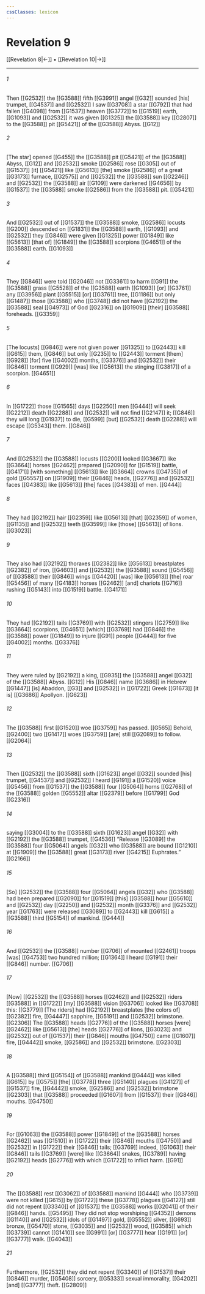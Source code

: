 ```yaml
---
cssClasses: lexicon
---
```


# Revelation 9

[[Revelation 8|←]] • [[Revelation 10|→]]

---

###### 1
Then [[G2532]] the [[G3588]] fifth [[G3991]] angel [[G32]] sounded [his] trumpet, [[G4537]] and [[G2532]] I saw [[G3708]] a star [[G792]] that had fallen [[G4098]] from [[G1537]] heaven [[G3772]] to [[G1519]] earth, [[G1093]] and [[G2532]] it was given [[G1325]] the [[G3588]] key [[G2807]] to the [[G3588]] pit [[G5421]] of the [[G3588]] Abyss. [[G12]]

###### 2
[The star] opened [[G455]] the [[G3588]] pit [[G5421]] of the [[G3588]] Abyss, [[G12]] and [[G2532]] smoke [[G2586]] rose [[G305]] out of [[G1537]] [it] [[G5421]] like [[G5613]] [the] smoke [[G2586]] of a great [[G3173]] furnace, [[G2575]] and [[G2532]] the [[G3588]] sun [[G2246]] and [[G2532]] the [[G3588]] air [[G109]] were darkened [[G4656]] by [[G1537]] the [[G3588]] smoke [[G2586]] from the [[G3588]] pit. [[G5421]]

###### 3
And [[G2532]] out of [[G1537]] the [[G3588]] smoke, [[G2586]] locusts [[G200]] descended on [[G1831]] the [[G3588]] earth, [[G1093]] and [[G2532]] they [[G846]] were given [[G1325]] power [[G1849]] like [[G5613]] [that of] [[G1849]] the [[G3588]] scorpions [[G4651]] of the [[G3588]] earth. [[G1093]]

###### 4
They [[G846]] were told [[G2046]] not [[G3361]] to harm [[G91]] the [[G3588]] grass [[G5528]] of the [[G3588]] earth [[G1093]] [or] [[G3761]] any [[G3956]] plant [[G5515]] [or] [[G3761]] tree, [[G1186]] but only [[G1487]] those [[G3588]] who [[G3748]] did not have [[G2192]] the [[G3588]] seal [[G4973]] of God [[G2316]] on [[G1909]] [their] [[G3588]] foreheads. [[G3359]]

###### 5
[The locusts] [[G846]] were not given power [[G1325]] to [[G2443]] kill [[G615]] them, [[G846]] but only [[G235]] to [[G2443]] torment [them] [[G928]] [for] five [[G4002]] months, [[G3376]] and [[G2532]] their [[G846]] torment [[G929]] [was] like [[G5613]] the stinging [[G3817]] of a scorpion. [[G4651]]

###### 6
In [[G1722]] those [[G1565]] days [[G2250]] men [[G444]] will seek [[G2212]] death [[G2288]] and [[G2532]] will not find [[G2147]] it; [[G846]] they will long [[G1937]] to die, [[G599]] [but] [[G2532]] death [[G2288]] will escape [[G5343]] them. [[G846]]

###### 7
And [[G2532]] the [[G3588]] locusts [[G200]] looked [[G3667]] like [[G3664]] horses [[G2462]] prepared [[G2090]] for [[G1519]] battle, [[G4171]] [with something] [[G5613]] like [[G3664]] crowns [[G4735]] of gold [[G5557]] on [[G1909]] their [[G846]] heads, [[G2776]] and [[G2532]] faces [[G4383]] like [[G5613]] [the] faces [[G4383]] of men. [[G444]]

###### 8
They had [[G2192]] hair [[G2359]] like [[G5613]] [that] [[G2359]] of women, [[G1135]] and [[G2532]] teeth [[G3599]] like [those] [[G5613]] of lions. [[G3023]]

###### 9
They also had [[G2192]] thoraxes [[G2382]] like [[G5613]] breastplates [[G2382]] of iron, [[G4603]] and [[G2532]] the [[G3588]] sound [[G5456]] of [[G3588]] their [[G846]] wings [[G4420]] [was] like [[G5613]] [the] roar [[G5456]] of many [[G4183]] horses [[G2462]] [and] chariots [[G716]] rushing [[G5143]] into [[G1519]] battle. [[G4171]]

###### 10
They had [[G2192]] tails [[G3769]] with [[G2532]] stingers [[G2759]] like [[G3664]] scorpions, [[G4651]] [which] [[G3769]] had [[G846]] the [[G3588]] power [[G1849]] to injure [[G91]] people [[G444]] for five [[G4002]] months. [[G3376]]

###### 11
They were ruled by [[G2192]] a king, [[G935]] the [[G3588]] angel [[G32]] of the [[G3588]] Abyss. [[G12]] His [[G846]] name [[G3686]] in Hebrew [[G1447]] [is] Abaddon, [[G3]] and [[G2532]] in [[G1722]] Greek [[G1673]] [it is] [[G3686]] Apollyon. [[G623]]

###### 12
The [[G3588]] first [[G1520]] woe [[G3759]] has passed. [[G565]] Behold, [[G2400]] two [[G1417]] woes [[G3759]] [are] still [[G2089]] to follow. [[G2064]]

###### 13
Then [[G2532]] the [[G3588]] sixth [[G1623]] angel [[G32]] sounded [his] trumpet, [[G4537]] and [[G2532]] I heard [[G191]] a [[G1520]] voice [[G5456]] from [[G1537]] the [[G3588]] four [[G5064]] horns [[G2768]] of the [[G3588]] golden [[G5552]] altar [[G2379]] before [[G1799]] God [[G2316]]

###### 14
saying [[G3004]] to the [[G3588]] sixth [[G1623]] angel [[G32]] with [[G2192]] the [[G3588]] trumpet, [[G4536]] “Release [[G3089]] the [[G3588]] four [[G5064]] angels [[G32]] who [[G3588]] are bound [[G1210]] at [[G1909]] the [[G3588]] great [[G3173]] river [[G4215]] Euphrates.” [[G2166]]

###### 15
[So] [[G2532]] the [[G3588]] four [[G5064]] angels [[G32]] who [[G3588]] had been prepared [[G2090]] for [[G1519]] [this] [[G3588]] hour [[G5610]] and [[G2532]] day [[G2250]] and [[G2532]] month [[G3376]] and [[G2532]] year [[G1763]] were released [[G3089]] to [[G2443]] kill [[G615]] a [[G3588]] third [[G5154]] of mankind. [[G444]]

###### 16
And [[G2532]] the [[G3588]] number [[G706]] of mounted [[G2461]] troops [was] [[G4753]] two hundred million; [[G1364]] I heard [[G191]] their [[G846]] number. [[G706]]

###### 17
[Now] [[G2532]] the [[G3588]] horses [[G2462]] and [[G2532]] riders [[G3588]] in [[G1722]] [my] [[G3588]] vision [[G3706]] looked like [[G3708]] this: [[G3779]] [The riders] had [[G2192]] breastplates [the colors of] [[G2382]] fire, [[G4447]] sapphire, [[G5191]] and [[G2532]] brimstone. [[G2306]] The [[G3588]] heads [[G2776]] of the [[G3588]] horses [were] [[G2462]] like [[G5613]] [the] heads [[G2776]] of lions, [[G3023]] and [[G2532]] out of [[G1537]] their [[G846]] mouths [[G4750]] came [[G1607]] fire, [[G4442]] smoke, [[G2586]] and [[G2532]] brimstone. [[G2303]]

###### 18
A [[G3588]] third [[G5154]] of [[G3588]] mankind [[G444]] was killed [[G615]] by [[G575]] [the] [[G3778]] three [[G5140]] plagues [[G4127]] of [[G1537]] fire, [[G4442]] smoke, [[G2586]] and [[G2532]] brimstone [[G2303]] that [[G3588]] proceeded [[G1607]] from [[G1537]] their [[G846]] mouths. [[G4750]]

###### 19
For [[G1063]] the [[G3588]] power [[G1849]] of the [[G3588]] horses [[G2462]] was [[G1510]] in [[G1722]] their [[G846]] mouths [[G4750]] and [[G2532]] in [[G1722]] their [[G846]] tails; [[G3769]] indeed, [[G1063]] their [[G846]] tails [[G3769]] [were] like [[G3664]] snakes, [[G3789]] having [[G2192]] heads [[G2776]] with which [[G1722]] to inflict harm. [[G91]]

###### 20
The [[G3588]] rest [[G3062]] of [[G3588]] mankind [[G444]] who [[G3739]] were not killed [[G615]] by [[G1722]] these [[G3778]] plagues [[G4127]] still did not repent [[G3340]] of [[G1537]] the [[G3588]] works [[G2041]] of their [[G846]] hands. [[G5495]] They did not stop worshiping [[G4352]] demons [[G1140]] and [[G2532]] idols of [[G1497]] gold, [[G5552]] silver, [[G693]] bronze, [[G5470]] stone, [[G3035]] and [[G2532]] wood, [[G3585]] which [[G3739]] cannot [[G1410]] see [[G991]] [or] [[G3777]] hear [[G191]] [or] [[G3777]] walk. [[G4043]]

###### 21
Furthermore, [[G2532]] they did not repent [[G3340]] of [[G1537]] their [[G846]] murder, [[G5408]] sorcery, [[G5333]] sexual immorality, [[G4202]] [and] [[G3777]] theft. [[G2809]]

